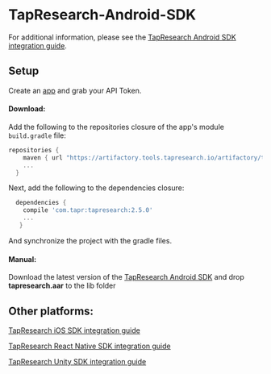 # TapResearch-Android-SDK

For additional information, please see the [TapResearch Android SDK integration guide](https://supply-docs.tapresearch.com/docs/android-integration).

## Setup

Create an [app](https://www.tapresearch.com/supplier_dashboard/overview) and grab your API Token.

#### Download:

Add the following to the repositories closure of the app's module `build.gradle` file:


  ```groovy
  repositories {
      maven { url "https://artifactory.tools.tapresearch.io/artifactory/tapresearch-android-sdk/" }
      ...
    }
  ```
  Next, add the following to the dependencies closure:

  ```groovy
    dependencies {
      compile 'com.tapr:tapresearch:2.5.0'
      ...
     }
  ```

  And synchronize the project with the gradle files.

  #### Manual:

  Download the latest version of the [TapResearch Android SDK](https://github.com/TapResearch/TapResearch-Android-SDK) and drop **tapresearch.aar** to the lib folder

## Other platforms:

[TapResearch iOS SDK integration guide](https://supply-docs.tapresearch.com/docs/ios-integration)

[TapResearch React Native SDK integration guide](https://supply-docs.tapresearch.com/docs/react-integration)

[TapResearch Unity SDK integration guide](https://supply-docs.tapresearch.com/docs/unity-integration)
  
